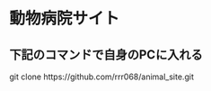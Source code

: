 <h1>動物病院サイト</h1>

<h2>下記のコマンドで自身のPCに入れる</h2>

<p>git clone https://github.com/rrr068/animal_site.git</p>
